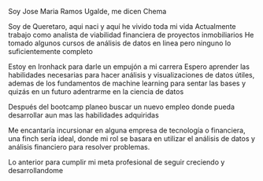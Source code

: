  Soy Jose Maria Ramos Ugalde, me dicen Chema

Soy de Queretaro, aqui naci y aquí he vivido toda mi vida
Actualmente trabajo como analista de viabilidad financiera de proyectos inmobiliarios
He tomado algunos cursos de análisis de datos en linea pero ninguno lo suficientemente completo

Estoy en Ironhack para darle un empujón a mi carrera 
Espero aprender las habilidades necesarias para hacer análisis y visualizaciones de datos útiles, ademas de los fundamentos de machine learning para sentar las bases y quizás en un futuro adentrarme en la ciencia de datos

Después del bootcamp planeo buscar un nuevo empleo donde pueda desarrollar aun mas las habilidades adquiridas

Me encantaría incursionar en alguna empresa de tecnología o financiera, una finch sería ideal, donde mi rol se basara en utilizar el análisis de datos y análisis financiero para resolver problemas.

Lo anterior para cumplir mi meta profesional de seguir creciendo y desarrollandome

